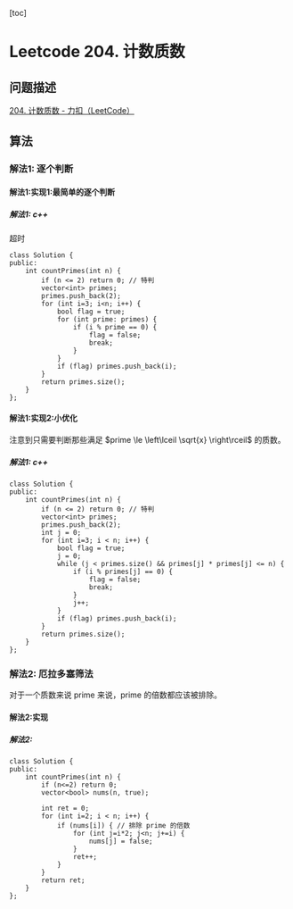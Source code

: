 
[toc]

# Leetcode 204. 计数质数

## 问题描述

[204. 计数质数 - 力扣（LeetCode）](https://leetcode-cn.com/problems/count-primes/)

## 算法

### 解法1: 逐个判断

#### 解法1:实现1:最简单的逐个判断

##### 解法1: c++

超时

```
class Solution {
public:
    int countPrimes(int n) {
        if (n <= 2) return 0; // 特判
        vector<int> primes;
        primes.push_back(2);
        for (int i=3; i<n; i++) {
            bool flag = true;
            for (int prime: primes) {
                if (i % prime == 0) {
                    flag = false;
                    break;
                }
            }
            if (flag) primes.push_back(i);
        }
        return primes.size();
    }
};
```

#### 解法1:实现2:小优化

注意到只需要判断那些满足 $prime \le \left\lceil \sqrt{x}  \right\rceil$ 的质数。

##### 解法1: c++

```
class Solution {
public:
    int countPrimes(int n) {
        if (n <= 2) return 0; // 特判
        vector<int> primes;
        primes.push_back(2);
        int j = 0;
        for (int i=3; i < n; i++) {
            bool flag = true;
            j = 0;
            while (j < primes.size() && primes[j] * primes[j] <= n) {
                if (i % primes[j] == 0) {
                    flag = false;
                    break;
                }
                j++;
            }
            if (flag) primes.push_back(i);
        }
        return primes.size();
    }
};
```

### 解法2: 厄拉多塞筛法

对于一个质数来说 prime 来说，prime 的倍数都应该被排除。

#### 解法2:实现

##### 解法2: 

```
class Solution {
public:
    int countPrimes(int n) {
        if (n<=2) return 0;
        vector<bool> nums(n, true);

        int ret = 0;
        for (int i=2; i < n; i++) {
            if (nums[i]) { // 排除 prime 的倍数
                for (int j=i*2; j<n; j+=i) {
                    nums[j] = false;
                }
                ret++;
            }
        }
        return ret;
    }
};
```

